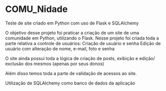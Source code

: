 # COMU_Nidade
Teste de site criado em Python com uso de Flask e SQLAlchemy

O objetivo desse projeto foi praticar a criação de um site de uma comunidade em Python, utilizando o Flask.
Nesse projeto foi criada toda a parte relativa a controle de usuários:
  Criação de usuário e senha
  Edição de usuário com alteração de nome, e-mail, foto e senha

O site ainda possui toda a lógica de criação de posts, exibição e edição/ exclusão dos mesmos (apenas por seus donos) 

Além disso temos toda a parte de validação de acessos ao site.

Utilização de SQLAlchemy como banco de dados da aplicação 
  
